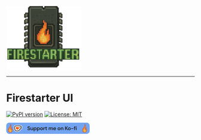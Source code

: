 <p align="left"><img src="https://raw.githubusercontent.com/henols/firestarter_app/refs/heads/main/images/firestarter_logo.png" alt="Firestarter EPROM Programmer" width="200"></p>

---
# Firestarter UI

[![PyPI version](https://badge.fury.io/py/firestarter-ui.svg)](https://badge.fury.io/py/firestarter-ui)
[![License: MIT](https://img.shields.io/badge/License-MIT-yellow.svg)](https://opensource.org/licenses/MIT)

[![ko-fi](https://raw.githubusercontent.com/henols/firestarter_app/refs/heads/main/images/ko-fi.png)](https://ko-fi.com/E1E21I2WWW)
